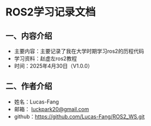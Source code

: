 # ROS2学习记录文档

## 一、内容介绍

- 主要内容：主要记录了我在大学时期学习ros2的历程代码
- 学习资料：赵虚左ros2教程
- 时间：2025年4月30日（V1.0.0）

## 二、作者介绍

- 姓名：Lucas-Fang
- 邮箱： <luckpark20@gmail.com>
- github：<https://github.com/Lucas-Fang/ROS2_WS.git>
